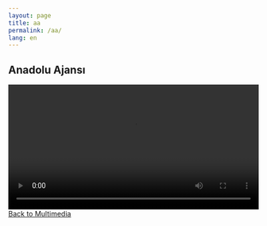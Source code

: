 ```yaml
---
layout: page
title: aa
permalink: /aa/
lang: en
---
```


<!-- aa.html -->
<h2>Anadolu Ajansı</h2>
<video width="100%" controls>
  <source src="/videos/aa.mp4" type="video/mp4">
  Your browser does not support the video tag.
</video>
<a href="multimedia.html">Back to Multimedia</a>
